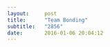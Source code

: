 ```yaml
---
layout:     post
title:      "Team Bonding"
subtitle:   "2856"
date:       2016-01-06 20:04:12
---
```


<object data="http://essays.2856.io/img/bond.pdf" type="application/pdf" width="125%" height="1000px">
  <p></a></p>
</object>
